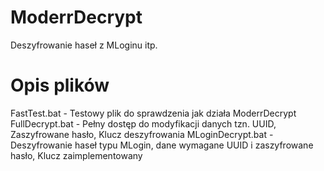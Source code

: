 # ModerrDecrypt
Deszyfrowanie haseł z MLoginu itp.

# Opis plików
FastTest.bat - Testowy plik do sprawdzenia jak działa ModerrDecrypt
FullDecrypt.bat - Pełny dostęp do modyfikacji danych tzn. UUID, Zaszyfrowane hasło, Klucz deszyfrowania
MLoginDecrypt.bat - Deszyfrowanie haseł typu MLogin, dane wymagane UUID i zaszyfrowane hasło, Klucz zaimplementowany
